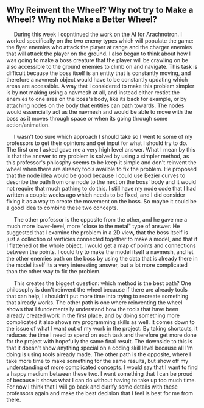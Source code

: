 Why Reinvent the Wheel? Why not try to Make a Wheel? Why not Make a Better Wheel?
------

&nbsp;&nbsp;&nbsp;&nbsp;&nbsp;During this week I copntinued the work on the AI for Arachnotron. I worked specifically on the two enemy types which will populate the game: the flyer enemies who attack the player at range and the charger enemies that will attack the player on the ground. I also began to think about how I was going to make a boss creature that the player will be crawling on be also accessible to the ground enemies to climb on and navigate. This task is difficult because the boss itself is an entity that is constantly moving, and therefore a navmesh object would have to be constantly updating which areas are accessible. A way that I considered to make this problem simpler is by not making using a navmesh at all, and instead either restict the enemies to one area on the boss's body, like its back for example, or by attaching nodes on the body that entities can path towards. The nodes would essencially act as the navmesh and would be able to move with the boss as it moves through space or when its going through some action/animation.

&nbsp;&nbsp;&nbsp;&nbsp;&nbsp;I wasn't too sure which approach I should take so I went to some of my professors to get their opinions and get input for what I should try to do. The first one I asked gave me a very high level answer. What I mean by this is that the answer to my problem is solved by using a simpler method, as this professor's philosphy seems to be keep it simple and don't reinvent the wheel when there are already tools availble to fix the problem. He proposed that the node idea would be good because I could use Bezier curves to describe the path from one node to the next on the boss' body and it would not require that much pathing to do this. I still have my node code that I had written a couple weeks ago which needs to be fixed, and I did consider fixing it as a way to create the movement on the boss. So maybe it could be a good idea to combine these two concepts.

&nbsp;&nbsp;&nbsp;&nbsp;&nbsp;The other professor is the opposite from the other, and he gave me a much more lower-level, more "close to the metal" type of answer. He suggested that I examine the problem in a 2D view, that the boss itself is just a collection of verticies connected together to make a model, and that if I flattened ot the whole object, I would get a map of points and connections between the points. I could try to make the model itself a navmesh, and let the other enemies path on the boss by using the data that is already there in the model itself Its a very interesting answer, but a lot more complicated than the other way to fix the problem.

&nbsp;&nbsp;&nbsp;&nbsp;&nbsp;This creates the biggest question: which method is the best path? One philosophy is don't reinvent the wheel because if there are already tools that can help, I shouldn't put more time into trying to recreate something that already works. The other path is one where reinventing the wheel shows that I fundementally understand how the tools that have been already created work in the first place, and by doing something more complicated it also shows my programming skills as well. It comes down to the issue of what I want out of my work in the project. By taking shortcuts, it reduces the time I need to spend on each task and therefore get more done for the project with hopefully the same final result. The downside to this is that it doesn't show anything special on a coding skill level because all I'm doing is using tools already made. The other path is the opposite, where I take more time to make something for the same results, but show off my understanding of more complicated concepts. I would say that I want to find a happy medium between these two. I want something that I can be proud of because it shows what I can do without having to take up too much time. For now I think that I will go back and clarify some details with these professors again and make the best decision that I feel is best for me from there.
